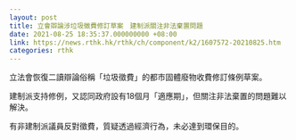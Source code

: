 ```yaml
---
layout: post
title: 立會辯論涉垃圾徵費修訂草案　建制派關注非法棄置問題
date: 2021-08-25 18:35:37.000000000 +08:00
link: https://news.rthk.hk/rthk/ch/component/k2/1607572-20210825.htm
categories: rthk
---
```


立法會恢復二讀辯論俗稱「垃圾徵費」的都市固體廢物收費修訂條例草案。

建制派支持修例，又認同政府設有18個月「適應期」，但關注非法棄置的問題難以解決。

有非建制派議員反對徵費，質疑透過經濟行為，未必達到環保目的。
